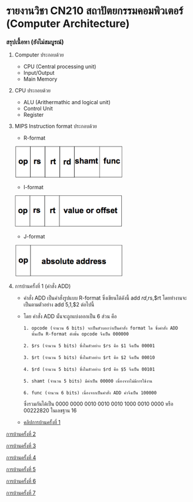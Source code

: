 # รายงานวิชา CN210 สถาปัตยกรรมคอมพิวเตอร์ (Computer Architecture)

### สรุปเนื้อหา (ยังไม่สมบูรณ์)

1. Computer ประกอบด้วย
   * CPU (Central processing unit)
   * Input/Output
   * Main Memory
   
2. CPU ประกอบด้วย
    * ALU (Arithermathic and logical unit)
    * Control Unit
    * Register
3. MIPS Instruction format ประกอบด้วย
    * R-format
    
    ![image](rmat.PNG)
    
    * I-format
    
    ![image](imat.PNG)
    
    * J-format
    
    ![image](jmat.PNG)
    
4. การบ้านครั้งที่ 1 (คำสั่ง ADD)
    * คำสั่ง ADD เป็นคำสั่งรูปแบบ R-format ซึ่งเขียนได้ดังนี้ add $rd,$rs,$rt โดยทำงานจะเป็นตามตัวอย่าง add $5,$1,$2 ต่อไปนี้
    * โดย คำสั่ง ADD นั้นจะถูกแบ่งออกเป็น 6 ส่วน คือ
        
          1. opcode (จำนวน 6 bits) จะเป็นตัวบอกว่าเป็นคำสั่ง format ใด ซึ่งคำสั่ง ADD 
             นั้นเป็น R-format ดังนั้น opcode จึงเป็น 000000
             
          2. $rs (จำนวน 5 bits) ซึ่งในตัวอย่าง $rs คือ $1 จึงเป็น 00001 
          
          3. $rt (จำนวน 5 bits) ซึ่งในตัวอย่าง $rt คือ $2 จึงเป็น 00010 
          
          4. $rd (จำนวน 5 bits) ซึ่งในตัวอย่าง $rd คือ $5 จึงเป็น 00101  
          
          5. shamt (จำนวน 5 bits) มีค่าเป็น 00000 เนื่องจากไม่มีการใช้งาน
          
          6. func (จำนวน 6 bits) เนื่องจากเป็นคำสั่ง ADD ค่าจึงเป็น 100000
        
       ซึ่งรวมกันได้เป็น 0000 0000 0010 0010 0010 1000 0010 0000 หรือ 00222820 ในเลขฐาน 16

    * [คลิปการบ้านครั้งที่ 1](https://youtu.be/Tj96dnA5ybM)

[การบ้านครั้งที่ 2](https://youtu.be/K7KxPubbLcY)

[การบ้านครั้งที่ 3](https://youtu.be/kSDwzSKG6SQ)

[การบ้านครั้งที่ 4](https://youtu.be/IfmJNEMieOw)

[การบ้านครั้งที่ 5](https://youtu.be/PX9spgevC18)

[การบ้านครั้งที่ 6](https://youtu.be/FJwCxofdXOI)

[การบ้านครั้งที่ 7](https://youtu.be/CLlpdwgUzqw)
